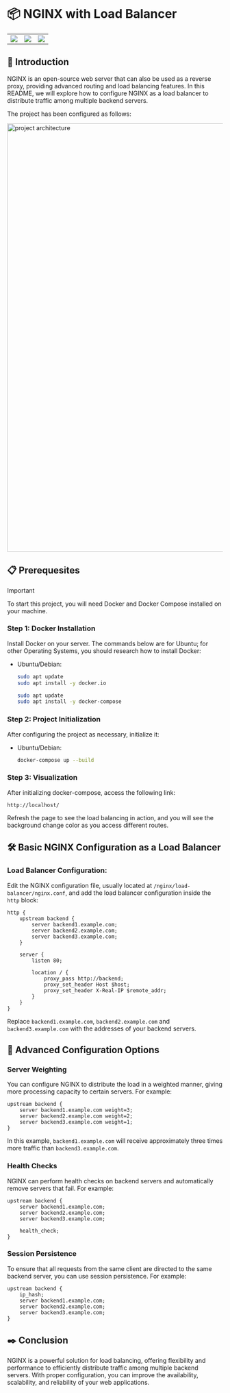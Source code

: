 # 📦 NGINX with Load Balancer
<table>
    <tr>
        <td>
            <img src="https://img.shields.io/badge/Nginx-009639?style=for-the-badge&logo=nginx&logoColor=white" />
        </td>
        <td>
            <img src="https://img.shields.io/badge/Docker-2496ED?style=for-the-badge&logo=docker&logoColor=white" />
        </td>
        <td>
            <img src="https://img.shields.io/badge/HTML5-E34F26?style=for-the-badge&logo=html5&logoColor=white" />
        </td>
    </tr>
</table>



## 🚀 Introduction

NGINX is an open-source web server that can also be used as a reverse proxy, providing advanced routing and load balancing features. In this README, we will explore how to configure NGINX as a load balancer to distribute traffic among multiple backend servers.

The project has been configured as follows:

<img width="1000" src="https://res.cloudinary.com/dlxsx2mgd/image/upload/v1715272411/hi5i6x5xq3g4yqnqu3z4.png" alt="project architecture">

## 📋 Prerequesites
> [!IMPORTANT]
> To start this project, you will need Docker and Docker Compose installed on your machine.

### Step 1: Docker Installation
Install Docker on your server. The commands below are for Ubuntu; for other Operating Systems, you should research how to install Docker:

- Ubuntu/Debian:
  ```bash
  sudo apt update
  sudo apt install -y docker.io
  ```

  ```bash
  sudo apt update
  sudo apt install -y docker-compose
  ```

### Step 2: Project Initialization
After configuring the project as necessary, initialize it:

- Ubuntu/Debian:

    ```bash
    docker-compose up --build
    ```

### Step 3: Visualization
After initializing docker-compose, access the following link:

    http://localhost/

Refresh the page to see the load balancing in action, and you will see the background change color as you access different routes.

## 🛠️ Basic NGINX Configuration as a Load Balancer
### Load Balancer Configuration:
Edit the NGINX configuration file, usually located at `/nginx/load-balancer/nginx.conf`, and add the load balancer configuration inside the `http` block:

```nginx
http {
    upstream backend {
        server backend1.example.com;
        server backend2.example.com;
        server backend3.example.com;
    }

    server {
        listen 80;

        location / {
            proxy_pass http://backend;
            proxy_set_header Host $host;
            proxy_set_header X-Real-IP $remote_addr;
        }
    }
}
```

Replace `backend1.example.com`, `backend2.example.com` and `backend3.example.com` with the addresses of your backend servers.

## 📄 Advanced Configuration Options

### Server Weighting
You can configure NGINX to distribute the load in a weighted manner, giving more processing capacity to certain servers. For example:

```nginx
upstream backend {
    server backend1.example.com weight=3;
    server backend2.example.com weight=2;
    server backend3.example.com weight=1;
}
```

In this example, `backend1.example.com` will receive approximately three times more traffic than `backend3.example.com`.

### Health Checks
NGINX can perform health checks on backend servers and automatically remove servers that fail. For example:

```nginx
upstream backend {
    server backend1.example.com;
    server backend2.example.com;
    server backend3.example.com;

    health_check;
}
```

### Session Persistence
To ensure that all requests from the same client are directed to the same backend server, you can use session persistence. For example:

```nginx
upstream backend {
    ip_hash;
    server backend1.example.com;
    server backend2.example.com;
    server backend3.example.com;
}
```


## ✒️ Conclusion
NGINX is a powerful solution for load balancing, offering flexibility and performance to efficiently distribute traffic among multiple backend servers. With proper configuration, you can improve the availability, scalability, and reliability of your web applications.
